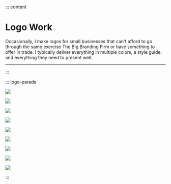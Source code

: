::: content

# Logo Work

Occasionally, I make logos for small businesses that can't afford to go through the same exercise The Big Branding Firm or have something to offer in trade. I typically deliver everything in multiple colors, a style guide, and everything they need to present well.

---

:::

::: logo-parade

![](/images/logo-work/ssc.svg)

![](/images/logo-work/bi.svg)

![](/images/logo-work/maestro.svg)

![](/images/logo-work/bboy.svg)

![](/images/logo-work/a4c.svg)

![](/images/logo-work/stab.svg)

![](/images/logo-work/ff.svg)

![](/images/logo-work/haller.svg)

![](/images/logo-work/yep.svg)

:::
